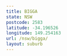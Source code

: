 ```yaml
---
title: BIGGA
state: NSW
postcode: 2583
latitude: -34.196526
longitude: 149.254163
url: /nsw/bigga/
layout: suburb
---
```

